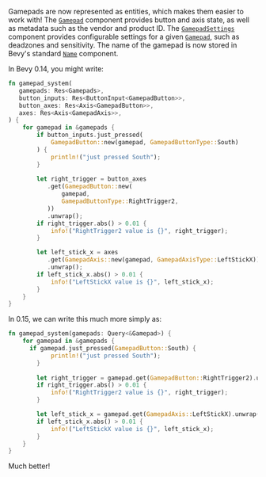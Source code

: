 <!-- Implement gamepads as entities -->
<!-- https://github.com/bevyengine/bevy/pull/12770 -->

Gamepads are now represented as entities, which makes them easier to work with!
The [`Gamepad`] component provides button and axis state, as well as metadata such as the vendor and product ID.
The [`GamepadSettings`] component provides configurable settings for a given [`Gamepad`], such as deadzones and sensitivity. The name of the gamepad is now stored in Bevy's standard [`Name`] component.

In Bevy 0.14, you might write:

```rust
fn gamepad_system(
   gamepads: Res<Gamepads>,
   button_inputs: Res<ButtonInput<GamepadButton>>,
   button_axes: Res<Axis<GamepadButton>>,
   axes: Res<Axis<GamepadAxis>>,
) {
    for gamepad in &gamepads {
        if button_inputs.just_pressed(
            GamepadButton::new(gamepad, GamepadButtonType::South)
        ) {
            println!("just pressed South");
        } 
         
        let right_trigger = button_axes
           .get(GamepadButton::new(
               gamepad,
               GamepadButtonType::RightTrigger2,
           ))
           .unwrap();
        if right_trigger.abs() > 0.01 {
            info!("RightTrigger2 value is {}", right_trigger);      
        }

        let left_stick_x = axes
           .get(GamepadAxis::new(gamepad, GamepadAxisType::LeftStickX))
           .unwrap();
        if left_stick_x.abs() > 0.01 {
            info!("LeftStickX value is {}", left_stick_x);        
        }
    }
}
```

In 0.15, we can write this much more simply as:

```rust
fn gamepad_system(gamepads: Query<&Gamepad>) {
    for gamepad in &gamepads {
      if gamepad.just_pressed(GamepadButton::South) {
            println!("just pressed South");
        } 
         
        let right_trigger = gamepad.get(GamepadButton::RightTrigger2).unwrap();
        if right_trigger.abs() > 0.01 {
            info!("RightTrigger2 value is {}", right_trigger);      
        }

        let left_stick_x = gamepad.get(GamepadAxis::LeftStickX).unwrap();
        if left_stick_x.abs() > 0.01 {
            info!("LeftStickX value is {}", left_stick_x);        
        }
    }
}
```

Much better!

[`Gamepad`]: https://docs.rs/bevy/0.15.0-rc.2/bevy/input/gamepad/struct.Gamepad.html
[`GamepadSettings`]: https://docs.rs/bevy/0.15.0-rc.2/bevy/input/gamepad/struct.GamepadSettings.html
[`Name`]: https://docs.rs/bevy/0.15.0-rc.2/bevy/core/struct.Name.html
